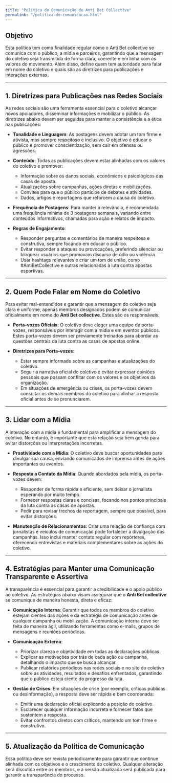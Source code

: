 ```yaml
---
title: "Política de Comunicação do Anti Bet Collective"
permalink: "/politica-de-comunicacao.html"
---
```



## **Objetivo**
Esta política tem como finalidade regular como o Anti Bet collective se comunica com o público, a mídia e parceiros, garantindo que a mensagem do coletivo seja transmitida de forma clara, coerente e em linha com os valores do movimento. Além disso, define quem tem autoridade para falar em nome do coletivo e quais são as diretrizes para publicações e interações externas.

---

## **1. Diretrizes para Publicações nas Redes Sociais**

As redes sociais são uma ferramenta essencial para o coletivo alcançar novos apoiadores, disseminar informações e mobilizar o público. As diretrizes abaixo devem ser seguidas para manter a consistência e a ética nas publicações:

- **Tonalidade e Linguagem**: As postagens devem adotar um tom firme e ativista, mas sempre respeitoso e inclusivo. O objetivo é educar o público e promover conscientização, sem cair em ofensas ou agressões.
  
- **Conteúdo**: Todas as publicações devem estar alinhadas com os valores do coletivo e promover:
  - Informação sobre os danos sociais, econômicos e psicológicos das casas de aposta.
  - Atualizações sobre campanhas, ações diretas e mobilizações.
  - Convites para que o público participe de debates e atividades.
  - Dados, artigos e reportagens que reforcem a causa do coletivo.
  
- **Frequência de Postagens**: Para manter a relevância, é recomendada uma frequência mínima de 3 postagens semanais, variando entre conteúdos informativos, chamadas para ação e relatos de impacto.
  
- **Regras de Engajamento**: 
  - Responder perguntas e comentários de maneira respeitosa e construtiva, sempre focando em educar o público.
  - Evitar responder a ataques ou provocações, preferindo silenciar ou bloquear usuários que promovam discurso de ódio ou violência.
  - Usar hashtags relevantes e criar um tom de união, como #AntiBetCollective e outras relacionadas à luta contra apostas esportivas.

---

## **2. Quem Pode Falar em Nome do Coletivo**

Para evitar mal-entendidos e garantir que a mensagem do coletivo seja clara e uniforme, apenas membros designados podem se comunicar oficialmente em nome do **Anti Bet collective**. Estes são os responsáveis:

- **Porta-vozes Oficiais**: O coletivo deve eleger uma equipe de porta-vozes, responsáveis por interagir com a mídia e em eventos públicos. Estes porta-vozes devem ser previamente treinados para abordar as questões centrais da luta contra as casas de apostas online.
  
- **Diretrizes para Porta-vozes**:
  - Estar sempre informado sobre as campanhas e atualizações do coletivo.
  - Seguir a narrativa oficial do coletivo e evitar expressar opiniões pessoais que possam conflitar com os valores e os objetivos da organização.
  - Em situações de emergência ou crises, os porta-vozes devem consultar os demais membros do coletivo para alinhar a resposta oficial antes de se pronunciarem.

---

## **3. Lidar com a Mídia**

A interação com a mídia é fundamental para amplificar a mensagem do coletivo. No entanto, é importante que esta relação seja bem gerida para evitar distorções ou interpretações incorretas.

- **Proatividade com a Mídia**: O coletivo deve buscar oportunidades para divulgar sua causa, enviando comunicados de imprensa antes de ações importantes ou eventos.
  
- **Resposta a Contato da Mídia**: Quando abordados pela mídia, os porta-vozes devem:
  - Responder de forma rápida e eficiente, sem deixar o jornalista esperando por muito tempo.
  - Fornecer respostas claras e concisas, focando nos pontos principais da luta contra as casas de apostas.
  - Pedir para revisar trechos da reportagem, sempre que possível, para evitar distorções.

- **Manutenção de Relacionamentos**: Criar uma relação de confiança com jornalistas e veículos de comunicação pode fortalecer a divulgação das campanhas. Isso inclui manter contato regular com repórteres, oferecendo entrevistas e materiais complementares sobre as ações do coletivo.

---

## **4. Estratégias para Manter uma Comunicação Transparente e Assertiva**

A transparência é essencial para garantir a credibilidade e o apoio público ao coletivo. As estratégias abaixo visam assegurar que o **Anti Bet collective** se comunique de maneira honesta, direta e eficaz:

- **Comunicação Interna**: Garantir que todos os membros do coletivo estejam cientes das ações e da estratégia de comunicação antes de qualquer campanha ou mobilização. A comunicação interna deve ser feita de maneira ágil, utilizando ferramentas como e-mails, grupos de mensagens e reuniões periódicas.
  
- **Comunicação Externa**: 
  - Priorizar clareza e objetividade em todas as declarações públicas.
  - Explicar as motivações por trás de cada ação ou campanha, detalhando o impacto que se busca alcançar.
  - Publicar relatórios periódicos nas redes sociais e no site do coletivo sobre as atividades, resultados e desafios enfrentados, garantindo que o público esteja ciente do progresso da luta.

- **Gestão de Crises**: Em situações de crise (por exemplo, críticas públicas ou desinformação), a resposta deve ser rápida e bem coordenada:
  - Emitir uma declaração oficial explicando a posição do coletivo.
  - Esclarecer qualquer informação incorreta e fornecer fatos que sustentem a resposta.
  - Evitar confrontos diretos com críticos, mantendo um tom firme e construtivo.

---

## **5. Atualização da Política de Comunicação**

Essa política deve ser revista periodicamente para garantir que continue alinhada com os objetivos e o crescimento do coletivo. Qualquer alteração será discutida entre os membros, e a versão atualizada será publicada para garantir a transparência do processo.
